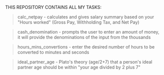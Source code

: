 THIS REPOSITORY CONTAINS ALL MY TASKS:

> calc_netpay - calculates and gives salary summary based on your "Hours worked" (Gross Pay, Withholding Tax, and Net Pay)

> cash_denomination - prompts the user to enter an amount of money, it will provide the denominations of the input from the thousands

> hours_mins_convertions - enter the desired number of hours to be converted to minutes and seconds

> ideal_partner_age - Plato's theory (age/2+7) that a person's ideal partner age should be within "your age divided by 2 plus 7" 
